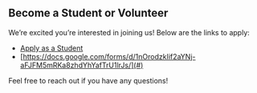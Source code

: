 ## Become a Student or Volunteer

We’re excited you’re interested in joining us! Below are the links to apply:

- [Apply as a Student](#) <!-- replace with actual link -->
- [https://docs.google.com/forms/d/1nOrodzkIif2aYNj-aFJFM5mRKa8zhdYhYafTrU1lrJs/](#) <!-- replace with actual link -->

Feel free to reach out if you have any questions!
